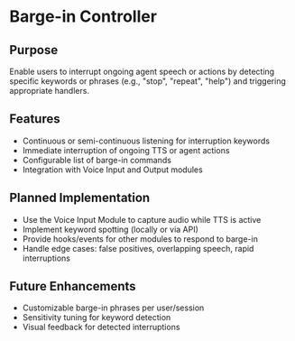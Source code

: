 # Barge-in Controller

## Purpose
Enable users to interrupt ongoing agent speech or actions by detecting specific keywords or phrases (e.g., "stop", "repeat", "help") and triggering appropriate handlers.

## Features
- Continuous or semi-continuous listening for interruption keywords
- Immediate interruption of ongoing TTS or agent actions
- Configurable list of barge-in commands
- Integration with Voice Input and Output modules

## Planned Implementation
- Use the Voice Input Module to capture audio while TTS is active
- Implement keyword spotting (locally or via API)
- Provide hooks/events for other modules to respond to barge-in
- Handle edge cases: false positives, overlapping speech, rapid interruptions

## Future Enhancements
- Customizable barge-in phrases per user/session
- Sensitivity tuning for keyword detection
- Visual feedback for detected interruptions
